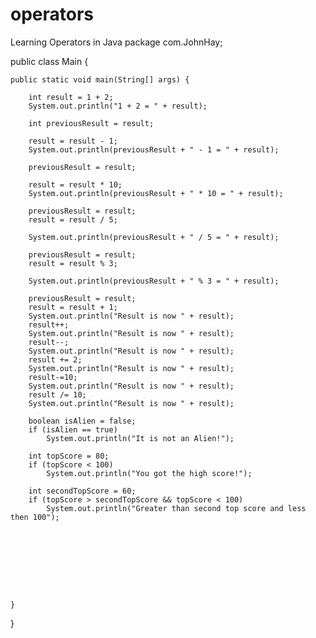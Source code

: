 # operators
Learning Operators in Java
package com.JohnHay;

public class Main {

    public static void main(String[] args) {

        int result = 1 + 2;
        System.out.println("1 + 2 = " + result);

        int previousResult = result;

        result = result - 1;
        System.out.println(previousResult + " - 1 = " + result);

        previousResult = result;

        result = result * 10;
        System.out.println(previousResult + " * 10 = " + result);

        previousResult = result;
        result = result / 5;

        System.out.println(previousResult + " / 5 = " + result);

        previousResult = result;
        result = result % 3;

        System.out.println(previousResult + " % 3 = " + result);

        previousResult = result;
        result = result + 1;
        System.out.println("Result is now " + result);
        result++;
        System.out.println("Result is now " + result);
        result--;
        System.out.println("Result is now " + result);
        result += 2;
        System.out.println("Result is now " + result);
        result-=10;
        System.out.println("Result is now " + result);
        result /= 10;
        System.out.println("Result is now " + result);

        boolean isAlien = false;
        if (isAlien == true)
            System.out.println("It is not an Alien!");

        int topScore = 80;
        if (topScore < 100)
            System.out.println("You got the high score!");

        int secondTopScore = 60;
        if (topScore > secondTopScore && topScore < 100)
            System.out.println("Greater than second top score and less then 100");









    }
}

